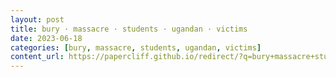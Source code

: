 ```yaml
---
layout: post
title: bury · massacre · students · ugandan · victims
date: 2023-06-18
categories: [bury, massacre, students, ugandan, victims]
content_url: https://papercliff.github.io/redirect/?q=bury+massacre+students+ugandan+victims&tbs=cdr:1,cd_min:6/17/2023,cd_max:6/19/2023
---
```

